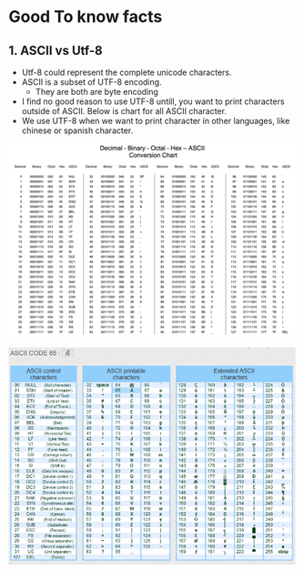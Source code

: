 # Good To know facts

## 1. ASCII vs Utf-8

* Utf-8 could represent the complete unicode characters.
* ASCII is a subset of UTF-8 encoding.
  * They are both are byte encoding
* I find no good reason to use UTF-8 untill, you want to print characters outside of ASCII. Below is chart for all ASCII character.
* We use UTF-8 when we want to print character in other languages, like chinese or spanish character.

![common ASCII characters](../.gitbook/assets/image%20%28143%29.png)

![Complete ASCII table](../.gitbook/assets/image%20%28144%29.png)

